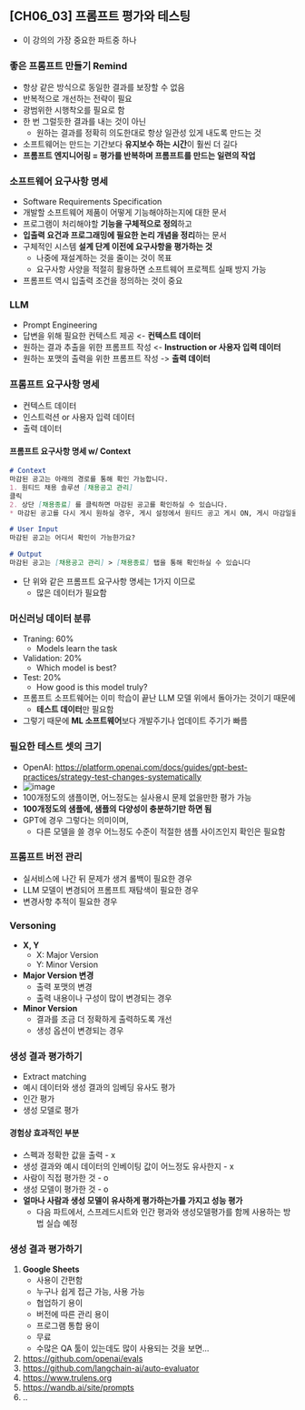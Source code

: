 ## [CH06_03] 프롬프트 평가와 테스팅
- 이 강의의 가장 중요한 파트중 하나

### 좋은 프롬프트 만들기 Remind
- 항상 같은 방식으로 동일한 결과를 보장할 수 없음
- 반복적으로 개선하는 전략이 필요
- 광범위한 시행착오를 필요로 함
- 한 번 그럴듯한 결과를 내는 것이 아닌
  - 원하는 결과를 정확히 의도한대로 항상 일관성 있게 내도록 만드는 것
- 소프트웨어는 만드는 기간보다 **유지보수 하는 시간**이 훨씬 더 길다
- **프롬프트 엔지니어링 = 평가를 반복하며 프롬프트를 만드는 일련의 작업**

### 소프트웨어 요구사항 명세
- Software Requirements Specification
- 개발할 소프트웨어 제품이 어떻게 기능해야하는지에 대한 문서
- 프로그램이 처리해야할 **기능을 구체적으로 정의**하고
- **입출력 요건과 프로그래밍에 필요한 논리 개념을 정리**하는 문서
- 구체적인 시스템 **설계 단계 이전에 요구사항을 평가하는 것**
  - 나중에 재설계하는 것을 줄이는 것이 목표
  - 요구사항 사양을 적절히 활용하면 소프트웨어 프로젝트 실패 방지 가능
- 프롬프트 역시 입출력 조건을 정의하는 것이 중요

### LLM
- Prompt Engineering
- 답변을 위해 필요한 컨텍스트 제공 <- **컨텍스트 데이터**
- 원하는 결과 추출을 위한 프롬프트 작성 <- **Instruction or 사용자 입력 데이터**
- 원하는 포맷의 출력을 위한 프롬프트 작성 -> **출력 데이터**

### 프롬프트 요구사항 명세
- 컨텍스트 데이터
- 인스트럭션 or 사용자 입력 데이터
- 출력 데이터

#### 프롬프트 요구사항 명세 w/ Context
```md
# Context
마감된 공고는 아래의 경로를 통해 확인 가능합니다.
1. 원티드 채용 솔루션 [채용공고 관리]
클릭
2. 상단 [채용종료] 를 클릭하면 마감된 공고를 확인하실 수 있습니다.
* 마감된 공고를 다시 게시 원하실 경우, 게시 설정에서 원티드 공고 게시 ON, 게시 마감일을 다시 설정해주시면 됩니다

# User Input
마감된 공고는 어디서 확인이 가능한가요?

# Output
마감된 공고는 [채용공고 관리] > [채용종료] 탭을 통해 확인하실 수 있습니다
```
- 단 위와 같은 프롬프트 요구사항 명세는 1가지 이므로
  - 많은 데이터가 필요함

### 머신러닝 데이터 분류
- Traning: 60%
  - Models learn the task
- Validation: 20%
  - Which model is best?
- Test: 20%
  - How good is this model truly?
- 프롬프트 소프트웨어는 이미 학습이 끝난 LLM 모델 위에서 돌아가는 것이기 때문에
  - **테스트 데이터**만 필요함
- 그렇기 때문에 **ML 소프트웨어**보다 개발주기나 업데이트 주기가 빠름

### 필요한 테스트 셋의 크기
- OpenAI: https://platform.openai.com/docs/guides/gpt-best-practices/strategy-test-changes-systematically
- ![image](https://github.com/Wshid/dl_ml/assets/10006290/b46b408c-68d5-4e1c-9010-0eba7a43dbb2)
- 100개정도의 샘플이면, 어느정도는 실사용시 문제 없을만한 평가 가능
- **100개정도의 샘플에, 샘플의 다양성이 충분하기만 하면 됨**
- GPT에 경우 그렇다는 의미이며,
  - 다른 모델을 쓸 경우 어느정도 수준이 적절한 샘플 사이즈인지 확인은 필요함

### 프롬프트 버전 관리
- 실서비스에 나간 뒤 문제가 생겨 롤백이 필요한 경우
- LLM 모델이 변경되어 프롬프트 재탐색이 필요한 경우
- 변경사항 추적이 필요한 경우

### Versoning
- **X, Y**
  - X: Major Version
  - Y: Minor Version
- **Major Version 변경**
  - 출력 포맷의 변경
  - 출력 내용이나 구성이 많이 변경되는 경우
- **Minor Version**
  - 결과를 조금 더 정확하게 출력하도록 개선
  - 생성 옵션이 변경되는 경우

### 생성 결과 평가하기
- Extract matching
- 예시 데이터와 생성 결과의 임베딩 유사도 평가
- 인간 평가
- 생성 모델로 평가

#### 경험상 효과적인 부분
- 스펙과 정확한 값을 출력 - x
- 생성 결과와 예시 데이터의 인베이팅 값이 어느정도 유사한지 - x
- 사람이 직접 평가한 것 - o
- 생성 모델이 평가한 것 - o
- **얼마나 사람과 생성 모델이 유사하게 평가하는가를 가지고 성능 평가**
  - 다음 파트에서, 스프레드시트와 인간 평과와 생성모델평가를 함께 사용하는 방법 실습 예정

### 생성 결과 평가하기
1. **Google Sheets**
   - 사용이 간편함
   - 누구나 쉽게 접근 가능, 사용 가능
   - 협업하기 용이
   - 버전에 따른 관리 용이
   - 프로그램 통합 용이
   - 무료
   - 수많은 QA 툴이 있는데도 많이 사용되는 것을 보면...
2. https://github.com/openai/evals
3. https://github.com/langchain-ai/auto-evaluator
4. https://www.trulens.org
5. https://wandb.ai/site/prompts
6. ..